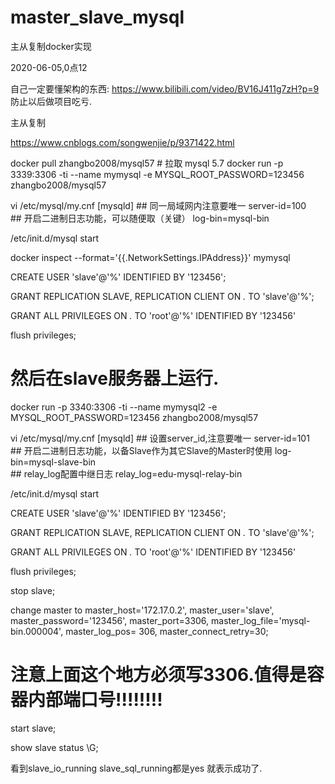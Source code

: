# master_slave_mysql
主从复制docker实现




2020-06-05,0点12

自己一定要懂架构的东西:
https://www.bilibili.com/video/BV16J411g7zH?p=9
防止以后做项目吃亏.



主从复制



https://www.cnblogs.com/songwenjie/p/9371422.html

docker pull zhangbo2008/mysql57   # 拉取 mysql 5.7
docker run -p 3339:3306 -ti  --name mymysql -e MYSQL_ROOT_PASSWORD=123456  zhangbo2008/mysql57  


vi /etc/mysql/my.cnf
		[mysqld]
		## 同一局域网内注意要唯一
		server-id=100  
		## 开启二进制日志功能，可以随便取（关键）
		log-bin=mysql-bin

/etc/init.d/mysql  start




docker inspect --format='{{.NetworkSettings.IPAddress}}' mymysql


CREATE USER 'slave'@'%' IDENTIFIED BY '123456';

GRANT REPLICATION SLAVE, REPLICATION CLIENT ON *.* TO 'slave'@'%';


GRANT ALL PRIVILEGES ON *.* TO 'root'@'%' IDENTIFIED BY '123456'  
 
flush privileges; 




# 然后在slave服务器上运行.



docker run -p 3340:3306 -ti --name mymysql2 -e MYSQL_ROOT_PASSWORD=123456  zhangbo2008/mysql57 

vi /etc/mysql/my.cnf
	[mysqld]
	## 设置server_id,注意要唯一
	server-id=101  
	## 开启二进制日志功能，以备Slave作为其它Slave的Master时使用
	log-bin=mysql-slave-bin   
	## relay_log配置中继日志
	relay_log=edu-mysql-relay-bin



/etc/init.d/mysql  start

 
 
 
CREATE USER 'slave'@'%' IDENTIFIED BY '123456';

GRANT REPLICATION SLAVE, REPLICATION CLIENT ON *.* TO 'slave'@'%';
 
 
 
GRANT ALL PRIVILEGES ON *.* TO 'root'@'%' IDENTIFIED BY '123456'  
 
flush privileges; 
 
 
stop slave;

change master to master_host='172.17.0.2', master_user='slave', master_password='123456', master_port=3306, master_log_file='mysql-bin.000004', master_log_pos= 306, master_connect_retry=30;
# 注意上面这个地方必须写3306.值得是容器内部端口号!!!!!!!!


start slave;


show slave status \G;

看到slave_io_running slave_sql_running都是yes 就表示成功了.


